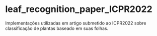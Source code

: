 # leaf_recognition_paper_ICPR2022
Implementações utilizadas em artigo submetido ao ICPR2022 sobre classificação de plantas baseado em suas folhas.

